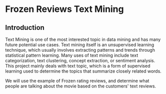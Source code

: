 # Frozen Reviews Text Mining
## Introduction
Text Mining is one of the most interested topic in data mining and has many future potential use cases. Text mining itself is an unsupervised learning technique, which usually involves extracting patterns and trends through statistical pattern learning. Many uses of text mining include text categorization, text clustering, concept extraction, or sentiment analysis. This project mainly deals with text topic, which is a form of supervised learning used to determine the topics that summarize closely related words.

We will use the example of Frozen rating reviews, and determine what people are talking about the movie based on the customers' text reviews.